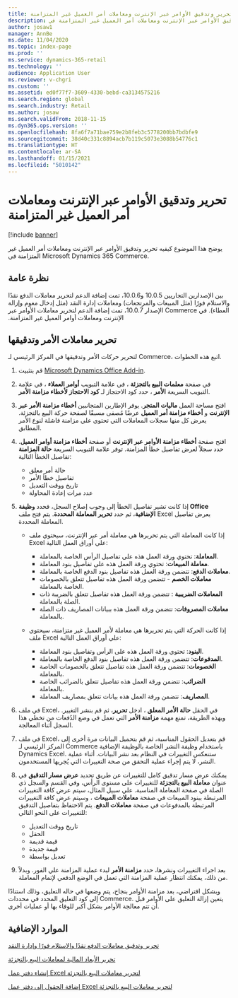 ```yaml
---
title: تحرير وتدقيق الأوامر عبر الإنترنت ومعاملات أمر العميل غير المتزامنة
description: يوضح هذا الموضوع كيفيه تحرير وتدقيق الأوامر عبر الإنترنت ومعاملات أمر العميل غير المتزامنة في Microsoft Dynamics 365 Commerce.
author: josaw1
manager: AnnBe
ms.date: 11/04/2020
ms.topic: index-page
ms.prod: ''
ms.service: dynamics-365-retail
ms.technology: ''
audience: Application User
ms.reviewer: v-chgri
ms.custom: ''
ms.assetid: ed0f77f7-3609-4330-bebd-ca3134575216
ms.search.region: global
ms.search.industry: Retail
ms.author: josaw
ms.search.validFrom: 2018-11-15
ms.dyn365.ops.version: ''
ms.openlocfilehash: 8fa6f7a71bae759e2b8feb3c5778200bb7bdbfe9
ms.sourcegitcommit: 38d40c331c8894acb7b119c5073e3088b54776c1
ms.translationtype: HT
ms.contentlocale: ar-SA
ms.lasthandoff: 01/15/2021
ms.locfileid: "5010142"
---
```

# <a name="edit-and-audit-online-order-and-asynchronous-customer-order-transactions"></a>تحرير وتدقيق الأوامر عبر الإنترنت ومعاملات أمر العميل غير المتزامنة

[!include [banner](../includes/banner.md)]

يوضح هذا الموضوع كيفيه تحرير وتدقيق الأوامر عبر الإنترنت ومعاملات أمر العميل غير المتزامنة في Microsoft Dynamics 365 Commerce.

## <a name="overview"></a>نظرة عامة

بين الإصدارين التجاريين 10.0.5 و10.0.6، تمت إضافة الدعم لتحرير معاملات الدفع نقدًا والاستلام فورًا‬‬‏‫ (مثل المبيعات والمرتجعات) ومعاملات إدارة النقد (مثل إدخال معوم وإزالة العطاء). في Commerce الإصدار 10.0.7، تمت إضافة الدعم لتحرير معاملات الأوامر عبر الإنترنت ومعاملات أوامر العميل غير المتزامنة.

## <a name="edit-and-audit-order-transactions"></a>تحرير معاملات الأمر وتدقيقها

لتحرير حركات الأمر وتدقيقها في المركز الرئيسي لـ Commerce، اتبع هذه الخطوات.

1. قم بتثبيت [Microsoft Dynamics Office Add-in](https://appsource.microsoft.com/product/office/WA104379629?tab=Overview).
1. في صفحة **معلمات البيع بالتجزئة** ، في علامة التبويب **أوامر العملاء** ، في علامة التبويب السريعة **الأمر** ، حدد كود الاحتجاز لـ **كود الاحتجاز لأخطاء مزامنة الأمر**.
1. افتح مساحة العمل **ماليات المتجر**. يوفر الإطارين المتجانبين **أخطاء مزامنة الأمر عبر الإنترنت** و **أخطاء مزامنة أمر العميل** عرضًا مُصفى مسبقًا لصفحة حركة البيع بالتجزئة. يعرض كل منها سجلات المعاملات التي تحتوي علي مزامنة فاشلة لنوع الأمر المطابق.
1. افتح صفحة **أخطاء مزامنة الأوامر عبر الإنترنت** أو صفحة **أخطاء مزامنة أوامر العميل**. حدد سجلاً لعرض تفاصيل خطأ المزامنة. توفر علامة التبويب السريعة **حالة المزامنة** تفاصيل الخطأ التالية:

    - حالة أمر معلق
    - تفاصيل خطأ الأمر
    - تاريخ ووقت التعديل
    - عدد مرات إعادة المحاولة

1. إذا كانت تشير تفاصيل الخطأ إلى وجوب إصلاح السجل، فحدد **وظيفة Office الإضافية**، ثم حدد **تحرير المعاملة المحددة**. يتم فتح ملف Excel يعرض تفاصيل المعاملة المحددة.

    - إذا كانت المعاملة التي يتم تحريرها هي معاملة أمر عبر الإنترنت، سيحتوي ملف Excel علي أوراق العمل التالية:

        - **المعاملة**: تحتوي ورقة العمل هذه على تفاصيل الرأس الخاصة بالمعاملة.
        - **معاملة المبيعات**: تحتوي ورقة العمل هذه على تفاصيل بنود المعاملة.
        - **معاملات الدفع**: تتضمن ورقة العمل هذه تفاصيل بنود الدفع الخاصة بالمعاملة.
        - **معاملات الخصم** - تتضمن ورقة العمل هذه تفاصيل تتعلق بالخصومات الخاصة بالمعاملة.
        - **المعاملات الضريبية** : تتضمن ورقة العمل هذه تفاصيل تتعلق بالضريبة ذات الصلة بالمعاملة.
        - **معاملات المصروفات**: تتضمن ورقة العمل هذه ببيانات المصاريف ذات الصلة بالمعاملة.

    - إذا كانت الحركة التي يتم تحريرها هي معاملة لأمر العميل غير متزامنة‬، سيحتوي ملف Excel علي أوراق العمل التالية:

        - **البنود**: تحتوي ورقة العمل هذه على الرأس وتفاصيل بنود المعاملة.
        - **المدفوعات**: تتضمن ورقة العمل هذه تفاصيل بنود الدفع الخاصة بالمعاملة.
        - **الخصومات**: تتضمن ورقة العمل هذه تفاصيل تتعلق بالخصومات الخاصة بالمعاملة.
        - **الضرائب**: تتضمن ورقة العمل هذه تفاصيل تتعلق بالضرائب الخاصة بالمعاملة.
        - **المصاريف**: تتضمن ورقة العمل هذه بيانات تتعلق بمصاريف المعاملة.

1. في ملف Excel، في الحقل **حالة الأمر المعلق** ، ادخل **تحرير**، ثم قم بنشر التغيير. وبهذه الطريقة، تمنع مهمة **مزامنة الأمر** التي تعمل في وضع الدُفعات من تخطي هذا السجل أثناء المعالجة.
1. في ملف Excel، قم بتعديل الحقول المناسبة، ثم قم بتحميل البيانات مرة أخرى إلى المركز الرئيسي لـ Commerce باستخدام وظيفة النشر الخاصة بالوظيفة الإضافية Dynamics Excel. ستنعكس التغييرات في النظام بعد نشر البيانات. أثناء عملية النشر، لا يتم إجراء عملية التحقق من صحة التغييرات التي يُجريها المستخدمون.
1. يمكنك عرض مسار تدقيق كامل للتغييرات عن طريق تحديد **عرض مسار التدقيق** في عنوان **معاملة البيع بالتجزئة** للتغييرات على مستوى الرأس، وفي القسم والسجل ذي الصلة في صفحة المعاملة المناسبة. علي سبيل المثال، سيتم عرض كافة التغييرات المرتبطة ببنود المبيعات في صفحة **معاملات المبيعات** ، وسيتم عرض كافة التغييرات المرتبطة بالمدفوعات في صفحة **معاملات الدفع**. يتم الاحتفاظ بتفاصيل التدقيق للتغييرات على النحو التالي:

    - تاريخ ووقت التعديل
    - الحقل
    - قيمة قديمة
    - قيمة جديدة
    - تعديل بواسطة

1. بعد اجراء التغييرات ونشرها، حدد **مزامنة الأمر** لبدء عملية المزامنة علي الفور. وبدلاً من ذلك، يمكنك انتظار عملية المزامنة التي تعمل في الوضع الدفعي لإتمام المعاملة.

وبشكل افتراضي، بعد مزامنة الأوامر بنجاح، يتم وضعها في حاله التعليق، وذلك استنادًا إلى كود التعليق المحدد في محددات Commerce. يتعين إزالة التعليق على الأوامر قبل أن تتم معالجة الأوامر بشكل أكبر للوفاء بها أو عمليات أخرى.

## <a name="additional-resources"></a>الموارد الإضافية

[تحرير وتدقيق معاملات الدفع نقدًا والاستلام فورًا وإدارة النقد](edit-cash-trans.md)

[تحرير الأبعاد المالية لمعاملات البيع بالتجزئة](edit-financial-dim.md)

[إنشاء دفتر عمل Excel لتحرير معاملات البيع بالتجزئة](create-excel-edit.md)

[إضافة الحقول إلى دفتر عمل Excel لتحرير معاملات البيع بالتجزئة](add-fields-excel.md)

